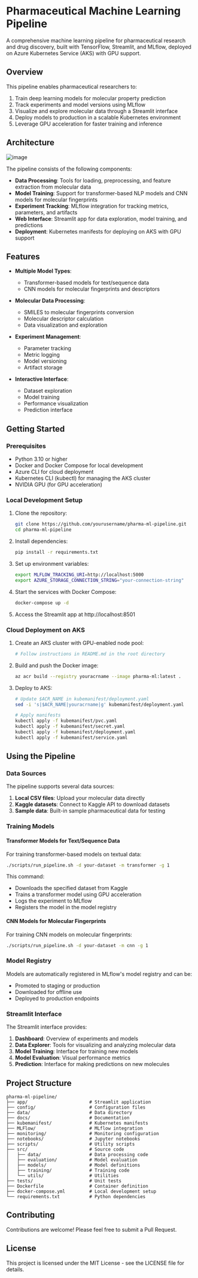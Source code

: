 # Pharmaceutical Machine Learning Pipeline

A comprehensive machine learning pipeline for pharmaceutical research and drug discovery, built with TensorFlow, Streamlit, and MLflow, deployed on Azure Kubernetes Service (AKS) with GPU support.

## Overview

This pipeline enables pharmaceutical researchers to:

1. Train deep learning models for molecular property prediction
2. Track experiments and model versions using MLflow
3. Visualize and explore molecular data through a Streamlit interface
4. Deploy models to production in a scalable Kubernetes environment
5. Leverage GPU acceleration for faster training and inference

## Architecture

![image](https://github.com/user-attachments/assets/971c174c-7c56-4eb1-8f92-0172ac505e0a)



The pipeline consists of the following components:

- **Data Processing**: Tools for loading, preprocessing, and feature extraction from molecular data
- **Model Training**: Support for transformer-based NLP models and CNN models for molecular fingerprints
- **Experiment Tracking**: MLflow integration for tracking metrics, parameters, and artifacts
- **Web Interface**: Streamlit app for data exploration, model training, and predictions
- **Deployment**: Kubernetes manifests for deploying on AKS with GPU support

## Features

- **Multiple Model Types**:
  - Transformer-based models for text/sequence data
  - CNN models for molecular fingerprints and descriptors
  
- **Molecular Data Processing**:
  - SMILES to molecular fingerprints conversion
  - Molecular descriptor calculation
  - Data visualization and exploration
  
- **Experiment Management**:
  - Parameter tracking
  - Metric logging
  - Model versioning
  - Artifact storage
  
- **Interactive Interface**:
  - Dataset exploration
  - Model training
  - Performance visualization
  - Prediction interface

## Getting Started

### Prerequisites

- Python 3.10 or higher
- Docker and Docker Compose for local development
- Azure CLI for cloud deployment
- Kubernetes CLI (kubectl) for managing the AKS cluster
- NVIDIA GPU (for GPU acceleration)

### Local Development Setup

1. Clone the repository:
   ```bash
   git clone https://github.com/yourusername/pharma-ml-pipeline.git
   cd pharma-ml-pipeline
   ```

2. Install dependencies:
   ```bash
   pip install -r requirements.txt
   ```

3. Set up environment variables:
   ```bash
   export MLFLOW_TRACKING_URI=http://localhost:5000
   export AZURE_STORAGE_CONNECTION_STRING="your-connection-string"
   ```

4. Start the services with Docker Compose:
   ```bash
   docker-compose up -d
   ```

5. Access the Streamlit app at http://localhost:8501

### Cloud Deployment on AKS

1. Create an AKS cluster with GPU-enabled node pool:
   ```bash
   # Follow instructions in README.md in the root directory
   ```

2. Build and push the Docker image:
   ```bash
   az acr build --registry youracrname --image pharma-ml:latest .
   ```

3. Deploy to AKS:
   ```bash
   # Update $ACR_NAME in kubemanifest/deployment.yaml
   sed -i 's|$ACR_NAME|youracrname|g' kubemanifest/deployment.yaml
   
   # Apply manifests
   kubectl apply -f kubemanifest/pvc.yaml
   kubectl apply -f kubemanifest/secret.yaml
   kubectl apply -f kubemanifest/deployment.yaml
   kubectl apply -f kubemanifest/service.yaml
   ```

## Using the Pipeline

### Data Sources

The pipeline supports several data sources:

1. **Local CSV files**: Upload your molecular data directly
2. **Kaggle datasets**: Connect to Kaggle API to download datasets
3. **Sample data**: Built-in sample pharmaceutical data for testing

### Training Models

#### Transformer Models for Text/Sequence Data

For training transformer-based models on textual data:

```bash
./scripts/run_pipeline.sh -d your-dataset -m transformer -g 1
```

This command:
- Downloads the specified dataset from Kaggle
- Trains a transformer model using GPU acceleration
- Logs the experiment to MLflow
- Registers the model in the model registry

#### CNN Models for Molecular Fingerprints

For training CNN models on molecular fingerprints:

```bash
./scripts/run_pipeline.sh -d your-dataset -m cnn -g 1
```

### Model Registry

Models are automatically registered in MLflow's model registry and can be:
- Promoted to staging or production
- Downloaded for offline use
- Deployed to production endpoints

### Streamlit Interface

The Streamlit interface provides:

1. **Dashboard**: Overview of experiments and models
2. **Data Explorer**: Tools for visualizing and analyzing molecular data
3. **Model Training**: Interface for training new models
4. **Model Evaluation**: Visual performance metrics
5. **Prediction**: Interface for making predictions on new molecules

## Project Structure

```
pharma-ml-pipeline/
├── app/                       # Streamlit application
├── config/                    # Configuration files
├── data/                      # Data directory
├── docs/                      # Documentation
├── kubemanifest/              # Kubernetes manifests
├── MLFlow/                    # MLflow integration
├── monitoring/                # Monitoring configuration
├── notebooks/                 # Jupyter notebooks
├── scripts/                   # Utility scripts
├── src/                       # Source code
│   ├── data/                  # Data processing code
│   ├── evaluation/            # Model evaluation
│   ├── models/                # Model definitions
│   ├── training/              # Training code
│   └── utils/                 # Utilities
├── tests/                     # Unit tests
├── Dockerfile                 # Container definition
├── docker-compose.yml         # Local development setup
└── requirements.txt           # Python dependencies
```

## Contributing

Contributions are welcome! Please feel free to submit a Pull Request.

## License

This project is licensed under the MIT License - see the LICENSE file for details.
